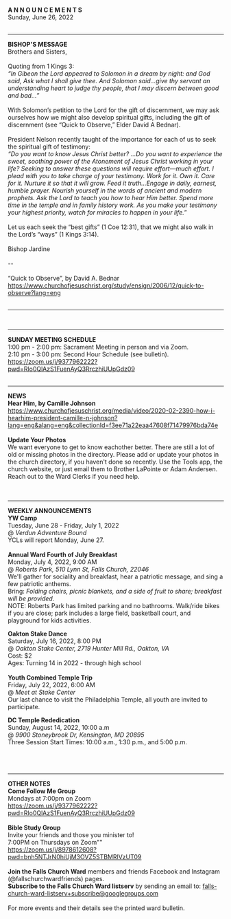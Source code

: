**A N N O U N C E M E N T S**<br />
Sunday, June 26, 2022<br />
<br />

<hr />

**BISHOP'S MESSAGE**<br />
Brothers and Sisters,<br />
<br />
Quoting from 1 Kings 3:<br />
*“In Gibeon the Lord appeared to Solomon in a dream by night: and God said, Ask what I shall give thee. And Solomon said…give thy servant an understanding heart to judge thy people, that I may discern between good and bad…”*<br />
<br />
With Solomon’s petition to the Lord for the gift of discernment, we may ask ourselves how we might also develop spiritual gifts, including the gift of discernment (see “Quick to Observe,” Elder David A Bednar).<br />
<br />
President Nelson recently taught of the importance for each of us to seek the spiritual gift of testimony:<br />
*“Do you want to know Jesus Christ better? …Do you want to experience the sweet, soothing power of the Atonement of Jesus Christ working in your life? Seeking to answer these questions will require effort—much effort. I plead with you to take charge of your testimony. Work for it. Own it. Care for it. Nurture it so that it will grow. Feed it truth…Engage in daily, earnest, humble prayer. Nourish yourself in the words of ancient and modern prophets. Ask the Lord to teach you how to hear Him better. Spend more time in the temple and in family history work. As you make your testimony your highest priority, watch for miracles to happen in your life.”*<br />
<br />
Let us each seek the “best gifts” (1 Coe 12:31), that we might also walk in the Lord’s “ways” (1 Kings 3:14).<br />
<br />
Bishop Jardine<br />
<br />
--<br />
<br />
“Quick to Observe”, by David A. Bednar<br />
https://www.churchofjesuschrist.org/study/ensign/2006/12/quick-to-observe?lang=eng<br />
<br />


<hr />

<br />


<hr />

**SUNDAY MEETING SCHEDULE**<br />
1:00 pm - 2:00 pm: Sacrament Meeting in person and via Zoom. <br />
2:10 pm - 3:00 pm: Second Hour Schedule (see bulletin). <br />
https://zoom.us/j/9377962222?pwd=Rlo0QlAzS1FuenAyQ3RrczhiUUpGdz09<br />
<br />


<hr />

**NEWS**<br />
**Hear Him, by Camille Johnson**<br />
https://www.churchofjesuschrist.org/media/video/2020-02-2390-how-i-hearhim-president-camille-n-johnson?lang=eng&alang=eng&collectionId=f3ee71a22eaa47608f71479976bda74e<br />
<br />
**Update Your Photos**<br />
We want everyone to get to know eachother better. There are still a lot of old or missing photos in the directory. Please add or update your photos in the church directory, if you haven't done so recently. Use the Tools app, the church website, or just email them to Brother LaPointe or Adam Andersen. Reach out to the Ward Clerks if you need help.<br />
<br />
<br />


<hr />

**WEEKLY ANNOUNCEMENTS**<br />
**YW Camp**<br />
Tuesday, June 28 - Friday, July 1, 2022<br />
@ *Verdun Adventure Bound*<br />
YCLs will report Monday, June 27. <br />
<br />
**Annual Ward Fourth of July Breakfast**<br />
Monday, July 4, 2022, 9:00 AM<br />
@ *Roberts Park, 510 Lynn St, Falls Church, 22046*<br />
We'll gather for sociality and breakfast, hear a patriotic message, and sing a few patriotic anthems.<br />
Bring: *Folding chairs, picnic blankets, and a side of fruit to share; breakfast will be provided.*<br />
NOTE: Roberts Park has limited parking and no bathrooms. Walk/ride bikes if you are close; park includes a large field, basketball court, and playground for kids activities.<br />

**Oakton Stake Dance**<br />
Saturday, July 16, 2022, 8:00 PM<br />
@ *Oakton Stake Center, 2719 Hunter Mill Rd., Oakton, VA*<br />
Cost: $2<br />
Ages: Turning 14 in 2022 - through high school<br />
<br />
**Youth Combined Temple Trip**<br />
Friday, July 22, 2022, 6:00 AM<br />
@ *Meet at Stake Center*<br />
Our last chance to visit the Philadelphia Temple, all youth are invited to participate. <br />

**DC Temple Rededication**<br />
Sunday, August 14, 2022, 10:00 a.m<br />
@ *9900 Stoneybrook Dr, Kensington, MD 20895*<br />
Three Session Start Times: 10:00 a.m., 1:30 p.m., and 5:00 p.m.<br />
<br />
<br />
<br />

<hr />

**OTHER NOTES**<br />
**Come Follow Me Group**<br />
Mondays at 7:00pm on Zoom<br />
https://zoom.us/j/9377962222?pwd=Rlo0QlAzS1FuenAyQ3RrczhiUUpGdz09<br />
<br />
**Bible Study Group**<br />
Invite your friends and those you minister to!<br />
7:00PM on Thursdays on Zoom""<br />
https://zoom.us/j/8978612608?pwd=bnh5NTJrN0hiUjM3OVZ5STBMRlVzUT09<br />
<br />
 **Join the Falls Church Ward** members and friends Facebook and Instagram (@fallschurchwardfriends) pages.  <br />
 **Subscribe to the Falls Church Ward listserv** by sending an email to: falls-church-ward-listserv+subscribe@googlegroups.com  <br />
<br />
For more events and their details see the printed ward bulletin.  <br />
<br />

